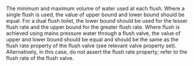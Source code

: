 ﻿The minimum and maximum volume of water used at each flush. Where a single flush is used, the value of upper bound and lower bound should be equal. For a dual flush toilet, the lower bound should be used for the lesser flush rate and the upper bound for the greater flush rate. Where flush is achieved using mains pressure water through a flush valve, the value of upper and lower bound should be equal and should be the same as the flush rate property of the flush valve (see relevant valve property set). Alternatively, in this case, do not assert the flush rate property; refer to the flush rate of the flush valve.
